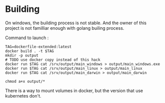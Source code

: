 
# Building
On windows, the building process is not stable.
And the owner of this project is not familliar enough with golang builing process.

Command to launch :

```
TAG=dockerfile-extended:latest
docker build . -t $TAG
mkdir -p output
# TODO use docker copy instead of this hack
docker run $TAG cat /srv/output/main_windows > output/main_windows.exe
docker run $TAG cat /srv/output/main_linux > output/main_linux
docker run $TAG cat /srv/output/main_darwin > output/main_darwin

chmod a+x output/*
```

There is a way to mount volumes in docker,
but the version that use kubernetes don't.














